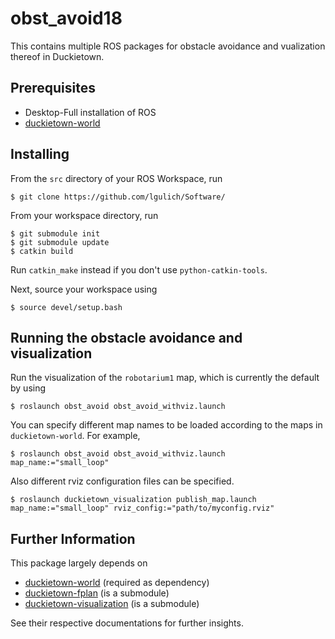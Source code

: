 # obst_avoid18
This contains multiple ROS packages for obstacle avoidance and vualization thereof in Duckietown.

## Prerequisites
- Desktop-Full installation of ROS
- [duckietown-world](https://github.com/duckietown/duckietown-world)

## Installing
From the `src` directory of your ROS Workspace, run
```
$ git clone https://github.com/lgulich/Software/
```
From your workspace directory, run
```
$ git submodule init
$ git submodule update
$ catkin build 
```
Run `catkin_make` instead if you don't use `python-catkin-tools`.

Next, source your workspace using
```
$ source devel/setup.bash
```

## Running the obstacle avoidance and visualization
Run the visualization of the `robotarium1` map, which is currently the default 
by using
```
$ roslaunch obst_avoid obst_avoid_withviz.launch
```

You can specify different map names to be loaded according to the maps in 
`duckietown-world`. For example,
```
$ roslaunch obst_avoid obst_avoid_withviz.launch map_name:="small_loop"
```

Also different rviz configuration files can be specified.
```
$ roslaunch duckietown_visualization publish_map.launch map_name:="small_loop" rviz_config:="path/to/myconfig.rviz"
```


## Further Information
This package largely depends on
- [duckietown-world](https://github.com/duckietown/duckietown-world) (required as dependency) 
- [duckietown-fplan](https://github.com/duckietown/duckietown-fplan) (is a submodule)
- [duckietown-visualization](https://github.com/surirohit/duckietown-visualization) (is a submodule)

See their respective documentations for further insights.

